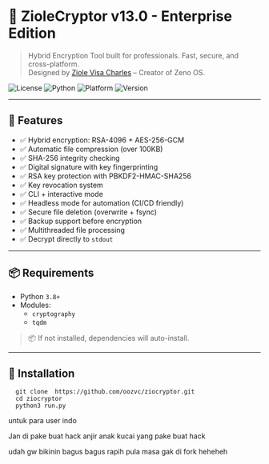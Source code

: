 # 🔐 ZioleCryptor v13.0 - Enterprise Edition

> Hybrid Encryption Tool built for professionals. Fast, secure, and cross-platform.  
> Designed by [Ziole Visa Charles](https://github.com/oozvc) – Creator of Zeno OS.

![License](https://img.shields.io/badge/license-MIT-blue.svg)
![Python](https://img.shields.io/badge/python-3.8+-brightgreen.svg)
![Platform](https://img.shields.io/badge/platform-Windows%20%7C%20Linux%20%7C%20macOS-yellow.svg)
![Version](https://img.shields.io/badge/version-v10.0--multiOS-purple)

---


## 🚀 Features

- ✅ Hybrid encryption: RSA-4096 + AES-256-GCM
- ✅ Automatic file compression (over 100KB)
- ✅ SHA-256 integrity checking
- ✅ Digital signature with key fingerprinting
- ✅ RSA key protection with PBKDF2-HMAC-SHA256
- ✅ Key revocation system
- ✅ CLI + interactive mode
- ✅ Headless mode for automation (CI/CD friendly)
- ✅ Secure file deletion (overwrite + fsync)
- ✅ Backup support before encryption
- ✅ Multithreaded file processing
- ✅ Decrypt directly to `stdout`

---

## 📦 Requirements

- Python `3.8+`
- Modules:
  - `cryptography`
  - `tqdm`

> 📦 If not installed, dependencies will auto-install.

---

## 🚀 Installation


      git clone  https://github.com/oozvc/ziocryptor.git
      cd ziocryptor
      python3 run.py


untuk para user indo

Jan di pake buat hack anjir anak kucai yang pake buat hack 

udah gw bikinin bagus bagus rapih pula masa gak di fork heheheh
